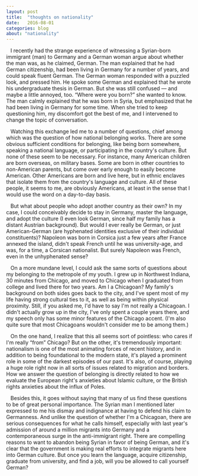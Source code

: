 ```yaml
---
layout: post
title:  "thoughts on nationality"
date:   2016-08-01
categories: blog
about: "nationality"
---
```



&nbsp;&nbsp; I recently had the strange experience of witnessing a Syrian-born immigrant (man) to Germany and a German woman argue about whether the man was, as he claimed, German. The man explained that he had German citizenship, had been living in Germany for a number of years, and could speak fluent German. The German woman responded with a puzzled look, and pressed him. He spoke some German and explained that he wrote his undergraduate thesis in German. But she was still confused — and maybe a little annoyed, too. “Where were you born?” she wanted to know. The man calmly explained that he was born in Syria, but emphasized that he had been living in Germany for some time. When she tried to keep questioning him, my discomfort got the best of me, and I intervened to change the topic of conversation.

&nbsp;&nbsp; Watching this exchange led me to a number of questions, chief among which was the question of how national belonging works. There are some obvious sufficient conditions for belonging, like being born somewhere, speaking a national language, or participating in the country's culture. But none of these seem to be necessary. For instance, many American children are born overseas, on military bases. Some are born in other countries to non-American parents, but come over early enough to easily become American. Other Americans are born and live here, but in ethnic enclaves that isolate them from the country's language and culture. All of these people, it seems to me, are obviously Americans, at least in the sense that I would use the word on a day-to-day basis.

&nbsp;&nbsp; But what about people who adopt another country as their own? In my case, I could conceivably decide to stay in Germany, master the language, and adopt the culture (I even look German, since half my family has a distant Austrian background). But would I ever really be German, or just American-German (are hyphenated identities exclusive of their individual constituents)? Napoleon was born in Corsica just a few years after France annexed the island, didn't speak French until he was university-age, and was, for a time, a Corsican nationalist. But surely Napoleon was French, even in the unhyphenated sense?

&nbsp;&nbsp; On a more mundane level, I could ask the same sorts of questions about my belonging to the metropole of my youth. I grew up in Northwest Indiana, 30 minutes from Chicago, and moved to Chicago when I graduated from college and lived there for two years. Am I a Chicagoan? My family's background on both sides goes back to the city, and I've spent most of my life having strong cultural ties to it, as well as being within physical proximity. Still, if you asked me, I'd have to say I'm not really a Chicagoan. I didn't actually grow up in the city, I've only spent a couple years there, and my speech only has some minor features of the Chicago accent. (I'm also quite sure that most Chicagoans wouldn't consider me to be among them.)

&nbsp;&nbsp; On the one hand, I realize that this all seems sort of pointless: who cares if I'm really “from” Chicago? But on the other, it's tremendously important: nationalism is one of the most animating forces of recent history, and in addition to being foundational to the modern state, it's played a prominent role in some of the darkest episodes of our past. It's also, of course, playing a huge role right now in all sorts of issues related to migration and borders. How we answer the question of belonging is directly related to how we evaluate the European right's anxieties about Islamic culture, or the British rights anxieties about the influx of Poles.

&nbsp;&nbsp; Besides this, it goes without saying that many of us find these questions to be of great personal importance. The Syrian man I mentioned later expressed to me his dismay and indignance at having to defend his claim to Germanness. And unlike the question of whether I'm a Chicagoan, there are serious consequences for what he calls himself, especially with last year's admission of around a million migrants into Germany and a contemporaneous surge in the anti-immigrant right. There are compelling reasons to want to abandon being Syrian in favor of being German, and it's clear that the government is making real efforts to integrate migrants here into German culture. But once you learn the language, acquire citizenship, graduate from university, and find a job, will you be allowed to call yourself German?
